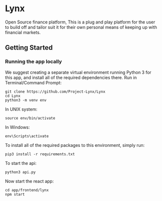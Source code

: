 # Lynx
Open Source finance platform, This is a plug and play platform for the user to build off and tailor suit it for their own personal means of keeping up with financial markets.


## Getting Started

### Running the app locally

We suggest creating a separate virtual environment running Python 3 for this app, and install all of the required dependencies there. Run in Terminal/Command Prompt:

```
git clone https://github.com/Project-Lynx/Lynx
cd Lynx
python3 -m venv env
```

In UNIX system:

```
source env/bin/activate
```

In Windows:

```
env\Scripts\activate
```

To install all of the required packages to this environment, simply run:

```
pip3 install -r requirements.txt
```

To start the api:

```
python3 api.py
```

Now start the react app:
```
cd app/frontend/lynx
npm start
```